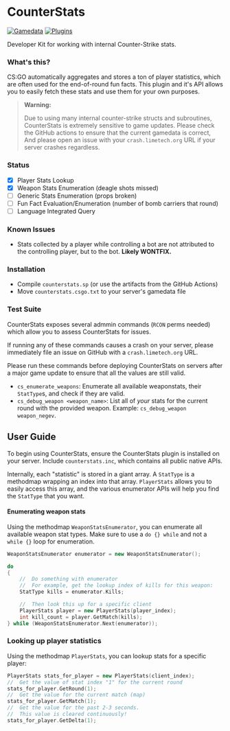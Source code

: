 # CounterStats

[![Gamedata](https://github.com/Mooshua/CounterStats/actions/workflows/gamedata.yml/badge.svg)](https://github.com/Mooshua/CounterStats/actions/workflows/gamedata.yml) [![Plugins](https://github.com/Mooshua/CounterStats/actions/workflows/plugins.yml/badge.svg)](https://github.com/Mooshua/CounterStats/actions/workflows/plugins.yml)

Developer Kit for working with internal Counter-Strike stats.

### What's this?

CS:GO automatically aggregates and stores a ton of player statistics, which are often used for the end-of-round fun facts.
This plugin and it's API allows you to easily fetch these stats and use them for your own purposes.

> **Warning:**
>
> Due to using many internal counter-strike structs and subroutines,
> CounterStats is extremely sensitive to game updates.
> Please check the GitHub actions to ensure that the current gamedata is correct,
> And please open an issue with your `crash.limetech.org` URL if your server crashes regardless.

### Status

- [x] Player Stats Lookup
- [x] Weapon Stats Enumeration (deagle shots missed)
- [ ] Generic Stats Enumeration (props broken)
- [ ] Fun Fact Evaluation/Enumeration (number of bomb carriers that round)
- [ ] Language Integrated Query

### Known Issues
- Stats collected by a player while controlling a bot are not attributed to the controlling player, but to the bot. **Likely WONTFIX.**

### Installation
* Compile `counterstats.sp` (or use the artifacts from the GitHub Actions)
* Move `counterstats.csgo.txt` to your server's gamedata file

### Test Suite

CounterStats exposes several admmin commands (`RCON` perms needed) which allow
you to assess CounterStats for issues.

If running any of these commands causes a crash on your server, please immediately file an issue on GitHub with a `crash.limetech.org` URL. 

Please run these commands before deploying CounterStats on servers after a major game update to ensure that all the values are still valid.

 - `cs_enumerate_weapons`: Enumerate all available weaponstats, their `StatType`s, and 
   check if they are valid.
 - `cs_debug_weapon <weapon_name>`: List all of *your* stats for the current round with the provided weapon. Example: `cs_debug_weapon weapon_negev`.

## User Guide

To begin using CounterStats, ensure the CounterStats plugin is installed on your server.
Include `counterstats.inc`, which contains all public native APIs.

Internally, each "statistic" is stored in a giant array. A `StatType` is a methodmap
wrapping an index into that array. `PlayerStats` allows you to easily access this array,
and the various enumerator APIs will help you find the `StatType` that you want.

#### Enumerating weapon stats

Using the methodmap `WeaponStatsEnumerator`, you can enumerate all available weapon stat
types. Make sure to use a `do {} while` and not a `while {}` loop for enumeration.

```cpp
WeaponStatsEnumerator enumerator = new WeaponStatsEnumerator();

do
{
    //  Do something with enumerator
    //  For example, get the lookup index of kills for this weapon:
    StatType kills = enumerator.Kills;

    //  Then look this up for a specific client
    PlayerStats player = new PlayerStats(player_index);
    int kill_count = player.GetMatch(kills);
} while (WeaponStatsEnumerator.Next(enumerator));
```

### Looking up player statistics

Using the methodmap `PlayerStats`, you can lookup stats for a specific player:

```cpp
PlayerStats stats_for_player = new PlayerStats(client_index);
//  Get the value of stat index "1" for the current round
stats_for_player.GetRound(1);
//  Get the value for the current match (map)
stats_for_player.GetMatch(1);
//  Get the value for the past 2-3 seconds.
//  This value is cleared continuously!
stats_for_player.GetDelta(1);
```